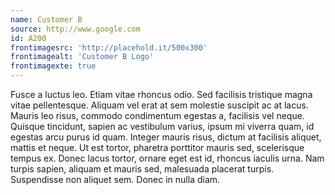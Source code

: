 ```yaml
---
name: Customer B
source: http://www.google.com
id: A200
frontimagesrc: 'http://placehold.it/500x300'
frontimagealt: 'Customer B Logo'
frontimagexte: true
---
```

Fusce a luctus leo. Etiam vitae rhoncus odio. Sed facilisis tristique magna vitae pellentesque. Aliquam vel erat at sem molestie suscipit ac at lacus. Mauris leo risus, commodo condimentum egestas a, facilisis vel neque. Quisque tincidunt, sapien ac vestibulum varius, ipsum mi viverra quam, id egestas arcu purus id quam. Integer mauris risus, dictum at facilisis aliquet, mattis et neque. Ut est tortor, pharetra porttitor mauris sed, scelerisque tempus ex. Donec lacus tortor, ornare eget est id, rhoncus iaculis urna. Nam turpis sapien, aliquam et mauris sed, malesuada placerat turpis. Suspendisse non aliquet sem. Donec in nulla diam.
